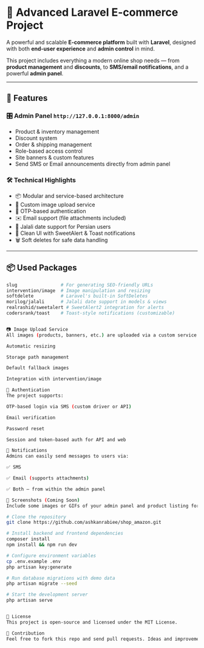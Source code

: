
# 🛒 Advanced Laravel E-commerce Project

A powerful and scalable **E-commerce platform** built with **Laravel**, designed with both **end-user experience** and **admin control** in mind.

This project includes everything a modern online shop needs — from **product management** and **discounts**, to **SMS/email notifications**, and a powerful **admin panel**.

---

## 🚀 Features

### 🎛 Admin Panel `http://127.0.0.1:8000/admin`

- Product & inventory management
- Discount system
- Order & shipping management
- Role-based access control
- Site banners & custom features
- Send SMS or Email announcements directly from admin panel

### 🛠 Technical Highlights

- 📦 Modular and service-based architecture
- 📁 Custom image upload service
- 🔐 OTP-based authentication
- ✉️ Email support (file attachments included)
- 📆 Jalali date support for Persian users
- 🎨 Clean UI with SweetAlert & Toast notifications
- 🗑 Soft deletes for safe data handling

---

## 📦 Used Packages

```bash
slug                # For generating SEO-friendly URLs
intervention/image  # Image manipulation and resizing
softdelete          # Laravel's built-in SoftDeletes
morilog/jalali      # Jalali date support in models & views
realrashid/sweetalert # SweetAlert2 integration for alerts
codersrank/toast    # Toast-style notifications (customizable)


📷 Image Upload Service
All images (products, banners, etc.) are uploaded via a custom service that handles:

Automatic resizing

Storage path management

Default fallback images

Integration with intervention/image

🔐 Authentication
The project supports:

OTP-based login via SMS (custom driver or API)

Email verification

Password reset

Session and token-based auth for API and web

📩 Notifications
Admins can easily send messages to users via:

✅ SMS

✅ Email (supports attachments)

✅ Both — from within the admin panel

📸 Screenshots (Coming Soon)
Include some images or GIFs of your admin panel and product listing for more impact.

# Clone the repository
git clone https://github.com/ashkanrabiee/shop_amazon.git

# Install backend and frontend dependencies
composer install
npm install && npm run dev

# Configure environment variables
cp .env.example .env
php artisan key:generate

# Run database migrations with demo data
php artisan migrate --seed

# Start the development server
php artisan serve


📝 License
This project is open-source and licensed under the MIT License.

💬 Contribution
Feel free to fork this repo and send pull requests. Ideas and improvements are always welcome!




